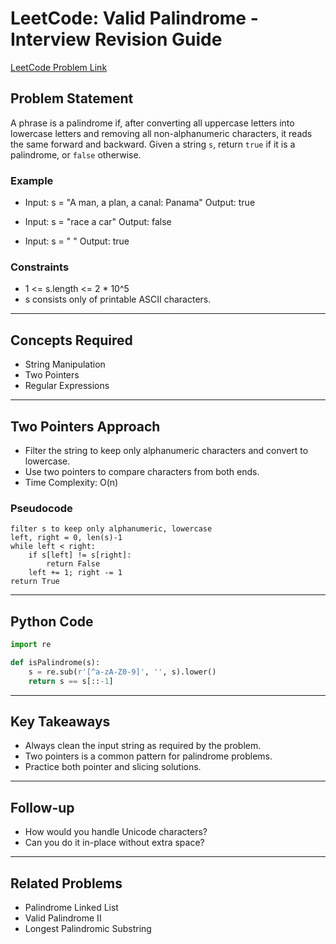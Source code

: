 # LeetCode: Valid Palindrome - Interview Revision Guide

[LeetCode Problem Link](https://leetcode.com/problems/valid-palindrome/description/)

## Problem Statement
A phrase is a palindrome if, after converting all uppercase letters into lowercase letters and removing all non-alphanumeric characters, it reads the same forward and backward. Given a string `s`, return `true` if it is a palindrome, or `false` otherwise.

### Example
- Input: s = "A man, a plan, a canal: Panama"
  Output: true

- Input: s = "race a car"
  Output: false

- Input: s = " "
  Output: true

### Constraints
- 1 <= s.length <= 2 * 10^5
- s consists only of printable ASCII characters.

---

## Concepts Required
- String Manipulation
- Two Pointers
- Regular Expressions

---

## Two Pointers Approach
- Filter the string to keep only alphanumeric characters and convert to lowercase.
- Use two pointers to compare characters from both ends.
- Time Complexity: O(n)

### Pseudocode
```
filter s to keep only alphanumeric, lowercase
left, right = 0, len(s)-1
while left < right:
    if s[left] != s[right]:
        return False
    left += 1; right -= 1
return True
```

---

## Python Code
```python
import re

def isPalindrome(s):
    s = re.sub(r'[^a-zA-Z0-9]', '', s).lower()
    return s == s[::-1]
```

---

## Key Takeaways
- Always clean the input string as required by the problem.
- Two pointers is a common pattern for palindrome problems.
- Practice both pointer and slicing solutions.

---

## Follow-up
- How would you handle Unicode characters?
- Can you do it in-place without extra space?

---

## Related Problems
- Palindrome Linked List
- Valid Palindrome II
- Longest Palindromic Substring
